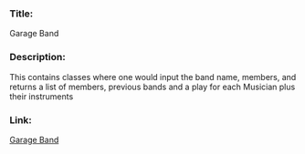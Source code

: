 ### Title:
Garage Band

### Description:

This contains classes where one would input the band name, members, and returns a list of members, previous bands and a play for each Musician plus their instruments

### Link:

[Garage Band](https://github.com/Zaid-Jarrar/pythonic-garage-band/pull/1)
